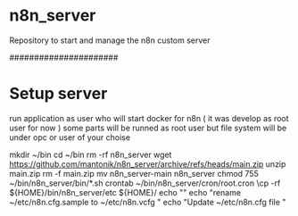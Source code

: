 # n8n_server
Repository to start and manage the n8n custom server 

######################
# Setup server 
run application as user who will start docker for n8n ( it was develop as root user for now )
some parts will be runned as root user but file system will be under opc or user of your choise 

mkdir ~/bin
cd ~/bin 
rm -rf n8n_server
wget https://github.com/mantonik/n8n_server/archive/refs/heads/main.zip
unzip main.zip 
rm -f main.zip
mv n8n_server-main n8n_server
chmod 755 ~/bin/n8n_server/bin/*.sh
crontab ~/bin/n8n_server/cron/root.cron 
\cp -rf ${HOME}/bin/n8n_server/etc ${HOME}/
echo ""
echo "rename ~/etc/n8n.cfg.sample to ~/etc/n8n.vcfg "
echo "Update ~/etc/n8n.cfg file "


